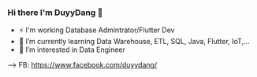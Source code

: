 ### Hi there I'm DuyyDang 👋
- ⚡ I'm working Database Admintrator/Flutter Dev
- 🌱 I’m currently learning Data Warehouse, ETL, SQL, Java, Flutter, IoT,...
- 👀 I’m interested in Data Engineer

--> FB: https://www.facebook.com/duyydang/
